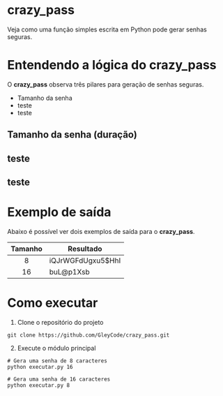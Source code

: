 # crazy_pass
Veja como uma função simples escrita em Python pode gerar senhas seguras.

# Entendendo a lógica do **crazy_pass**
O **crazy_pass** observa três pilares para geração de senhas seguras.

* Tamanho da senha
* teste
* teste

## Tamanho da senha (duração)
## teste
## teste


# Exemplo de saída
Abaixo é possível ver dois exemplos de saída para o **crazy_pass**.

Tamanho | Resultado
:--------:|-----------
8       | iQJrWGFdUgxu5$HhI
16      | buL@p1Xsb


# Como executar

1. Clone o repositório do projeto
~~~shell
git clone https://github.com/GleyCode/crazy_pass.git
~~~
2. Execute o módulo principal
~~~shell
# Gera uma senha de 8 caracteres
python executar.py 16
~~~
~~~shell
# Gera uma senha de 16 caracteres
python executar.py 8
~~~

